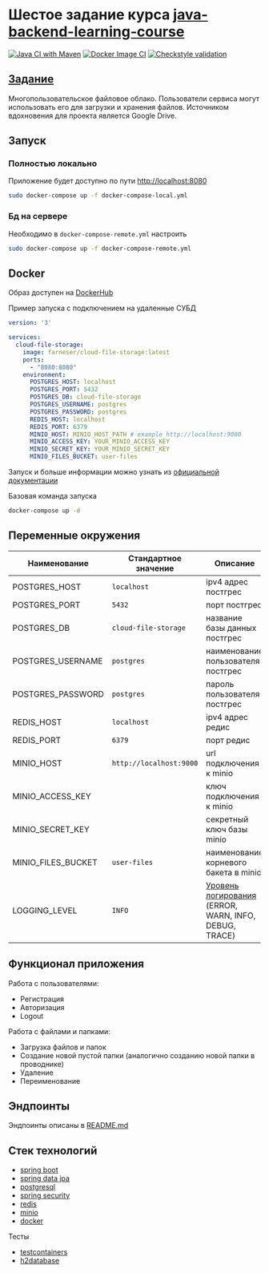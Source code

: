# Шестое задание курса [java-backend-learning-course](https://zhukovsd.github.io/java-backend-learning-course/)

[![Java CI with Maven](https://github.com/farneser/cloud-file-storage/actions/workflows/maven.yml/badge.svg)](https://github.com/farneser/cloud-file-storage/actions/workflows/maven.yml)
[![Docker Image CI](https://github.com/farneser/cloud-file-storage/actions/workflows/docker-image.yml/badge.svg)](https://github.com/farneser/cloud-file-storage/actions/workflows/docker-image.yml)
[![Checkstyle validation](https://github.com/farneser/cloud-file-storage/actions/workflows/checkstyle.yml/badge.svg)](https://github.com/farneser/cloud-file-storage/actions/workflows/checkstyle.yml)

## [Задание](https://zhukovsd.github.io/java-backend-learning-course/Projects/CloudFileStorage/)

Многопользовательское файловое облако. Пользователи сервиса могут использовать его для загрузки и хранения файлов.
Источником вдохновения для проекта является Google Drive.

## Запуск

### Полностью локально

Приложение будет доступно по пути [http://localhost:8080](http://localhost:8080)

```bash
sudo docker-compose up -f docker-compose-local.yml
```

### Бд на сервере

Необходимо в `docker-compose-remote.yml` настроить

```bash
sudo docker-compose up -f docker-compose-remote.yml
```

## Docker

Образ доступен на [DockerHub](https://hub.docker.com/repository/docker/farneser/cloud-file-storage/general)

Пример запуска с подключением на удаленные СУБД

```yaml
version: '3'

services:
  cloud-file-storage:
    image: farneser/cloud-file-storage:latest
    ports:
      - "8080:8080"
    environment:
      POSTGRES_HOST: localhost
      POSTGRES_PORT: 5432
      POSTGRES_DB: cloud-file-storage
      POSTGRES_USERNAME: postgres
      POSTGRES_PASSWORD: postgres
      REDIS_HOST: localhost
      REDIS_PORT: 6379
      MINIO_HOST: MINIO_HOST_PATH # example http://localhost:9000
      MINIO_ACCESS_KEY: YOUR_MINIO_ACCESS_KEY
      MINIO_SECRET_KEY: YOUR_MINIO_SECRET_KEY
      MINIO_FILES_BUCKET: user-files
```

Запуск и больше информации можно узнать из [официальной документации](https://docs.docker.com/compose/reference/)

Базовая команда запуска

```bash
docker-compose up -d
```

## Переменные окружения

| Наименование       | Стандартное значение    | Описание                                                                                                                                                  |
|--------------------|-------------------------|-----------------------------------------------------------------------------------------------------------------------------------------------------------|
| POSTGRES_HOST      | `localhost`             | ipv4 адрес постгрес                                                                                                                                       |
| POSTGRES_PORT      | `5432`                  | порт постгрес                                                                                                                                             |
| POSTGRES_DB        | `cloud-file-storage`    | название базы данных постгрес                                                                                                                             |
| POSTGRES_USERNAME  | `postgres`              | наименование пользователя постгрес                                                                                                                        |
| POSTGRES_PASSWORD  | `postgres`              | пароль пользователя постгрес                                                                                                                              |
| REDIS_HOST         | `localhost`             | ipv4 адрес редис                                                                                                                                          |
| REDIS_PORT         | `6379`                  | порт редис                                                                                                                                                |
| MINIO_HOST         | `http://localhost:9000` | url подключения к minio                                                                                                                                   |
| MINIO_ACCESS_KEY   |                         | ключ подключения к minio                                                                                                                                  |
| MINIO_SECRET_KEY   |                         | секретный ключ базы minio                                                                                                                                 |
| MINIO_FILES_BUCKET | `user-files`            | наименование корневого бакета в minio                                                                                                                     |
| LOGGING_LEVEL      | `INFO`                  | [Уровень логирования](https://docs.spring.io/spring-boot/docs/2.1.13.RELEASE/reference/html/boot-features-logging.html) (ERROR, WARN, INFO, DEBUG, TRACE) |

## Функционал приложения

Работа с пользователями:

- Регистрация
- Авторизация
- Logout

Работа с файлами и папками:

- Загрузка файлов и папок
- Создание новой пустой папки (аналогично созданию новой папки в проводнике)
- Удаление
- Переименование

## Эндпоинты

Эндпоинты описаны в [README.md](src/main/java/com/farneser/cloudfilestorage/controller/README.md)

## Стек технологий

* [spring boot](https://spring.io/projects/spring-boot)
* [spring data jpa](https://spring.io/projects/spring-data-jpa)
* [postgresql](https://www.postgresql.org/)
* [spring security](https://spring.io/projects/spring-security)
* [redis](https://redis.io/)
* [minio](https://min.io/)
* [docker](https://www.docker.com/)

Тесты

* [testcontainers](https://www.testcontainers.org/)
* [h2database](https://www.h2database.com/html/main.html)
